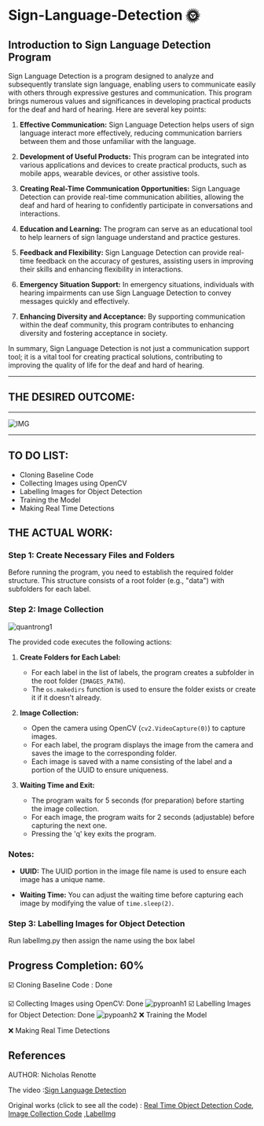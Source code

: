 # Sign-Language-Detection 🌞
## Introduction to Sign Language Detection Program 

Sign Language Detection is a program designed to analyze and subsequently translate sign language, enabling users to communicate easily with others through expressive gestures and communication. This program brings numerous values and significances in developing practical products for the deaf and hard of hearing. Here are several key points:

1. **Effective Communication:** Sign Language Detection helps users of sign language interact more effectively, reducing communication barriers between them and those unfamiliar with the language.

2. **Development of Useful Products:** This program can be integrated into various applications and devices to create practical products, such as mobile apps, wearable devices, or other assistive tools.

3. **Creating Real-Time Communication Opportunities:** Sign Language Detection can provide real-time communication abilities, allowing the deaf and hard of hearing to confidently participate in conversations and interactions.

4. **Education and Learning:** The program can serve as an educational tool to help learners of sign language understand and practice gestures.

5. **Feedback and Flexibility:** Sign Language Detection can provide real-time feedback on the accuracy of gestures, assisting users in improving their skills and enhancing flexibility in interactions.

6. **Emergency Situation Support:** In emergency situations, individuals with hearing impairments can use Sign Language Detection to convey messages quickly and effectively.

7. **Enhancing Diversity and Acceptance:** By supporting communication within the deaf community, this program contributes to enhancing diversity and fostering acceptance in society.

In summary, Sign Language Detection is not just a communication support tool; it is a vital tool for creating practical solutions, contributing to improving the quality of life for the deaf and hard of hearing.

<hr>

## THE DESIRED OUTCOME:
<hr>

![IMG](https://github.com/yunee19/Sign-Language-Detection/assets/133479803/35a9190b-883c-4252-881c-dca161a0be4d)


<hr>

## TO DO LIST:
- Cloning Baseline Code 
- Collecting Images using OpenCV
- Labelling Images for Object Detection
- Training the Model
- Making Real Time Detections

## THE ACTUAL WORK:


### Step 1: Create Necessary Files and Folders

Before running the program, you need to establish the required folder structure. This structure consists of a root folder (e.g., "data") with subfolders for each label.

### Step 2: Image Collection

![quantrong1](https://github.com/yunee19/Sign-Language-Detection/assets/133479803/13d2762d-6175-4602-b4ec-8eace0edd9b3)

The provided code executes the following actions:

1. **Create Folders for Each Label:**
   - For each label in the list of labels, the program creates a subfolder in the root folder (`IMAGES_PATH`).
   - The `os.makedirs` function is used to ensure the folder exists or create it if it doesn't already.

2. **Image Collection:**
   - Open the camera using OpenCV (`cv2.VideoCapture(0)`) to capture images.
   - For each label, the program displays the image from the camera and saves the image to the corresponding folder.
   - Each image is saved with a name consisting of the label and a portion of the UUID to ensure uniqueness.

3. **Waiting Time and Exit:**
   - The program waits for 5 seconds (for preparation) before starting the image collection.
   - For each image, the program waits for 2 seconds (adjustable) before capturing the next one.
   - Pressing the 'q' key exits the program.

### Notes:

- **UUID:** The UUID portion in the image file name is used to ensure each image has a unique name.

- **Waiting Time:** You can adjust the waiting time before capturing each image by modifying the value of `time.sleep(2)`.

### Step 3: Labelling Images for Object Detection
Run labelImg.py then assign the name using the box label

## Progress Completion: 60%
☑️ Cloning Baseline Code : Done

☑️ Collecting Images using OpenCV: Done
![pyproanh1](https://github.com/yunee19/Sign-Language-Detection/assets/133479803/285d3188-c7e3-4fb9-ae97-cc86ab4b0609)
☑️ Labelling Images for Object Detection: Done
![pypoanh2](https://github.com/yunee19/Sign-Language-Detection/assets/133479803/9487b359-d143-4aad-abf7-33a379a5e0bc)
❌ Training the Model

❌ Making Real Time Detections

## References
AUTHOR: Nicholas Renotte 

The video :[Sign Language Detection ](https://www.youtube.com/live/V0Pk_dPU2lY?si=AS2qrB97H2yDQN-v)

Original works (click to see all the code) : 
[Real Time Object Detection Code](https://github.com/nicknochnack/RealTimeObjectDetection),
[Image Collection Code](https://github.com/nicknochnack/RealTimeSignLanguageDetectionwithTFJS/blob/main/Image%20Collection.ipynb) ,[LabelImg](https://github.com/HumanSignal/labelImg)
